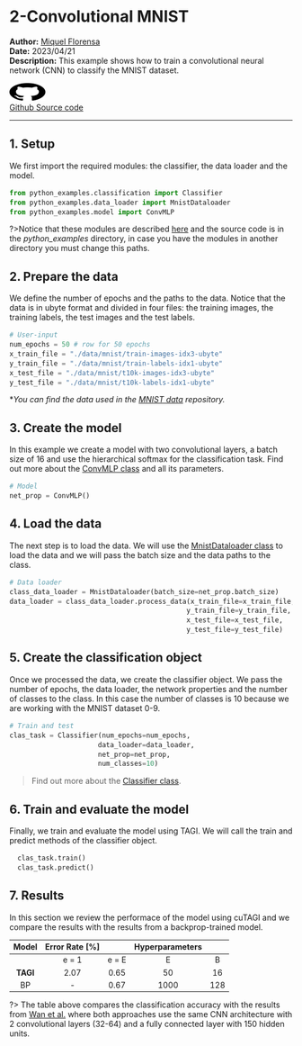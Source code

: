 # 2-Convolutional MNIST

**Author:** [Miquel Florensa](https://www.linkedin.com/in/miquel-florensa/)  
**Date:** 2023/04/21  
**Description:** This example shows how to train a convolutional neural network (CNN) to classify the MNIST dataset.

<a href="https://github.com/CivML-PolyMtl/cutagi-doc/tree/main/code/2conv_classification_runner.py" class="github-link">
  <div class="github-icon-container">
    <img src="../../images/GitHub-Mark.png" alt="GitHub" height="32" width="64">
  </div>
  <div class="github-text-container">
    Github Source code
  </div>
</a>

---

## 1. Setup

We first import the required modules: the classifier, the data loader and the model.

```python
from python_examples.classification import Classifier
from python_examples.data_loader import MnistDataloader
from python_examples.model import ConvMLP

```

?>Notice that these modules are described [here](modules/modules.md) and the source code is in the *python_examples* directory, in case you have the modules in another directory you must change this paths.

## 2. Prepare the data

We define the number of epochs and the paths to the data. Notice that the data is in ubyte format and divided in four files: the training images, the training labels, the test images and the test labels.

```python
# User-input
num_epochs = 50 # row for 50 epochs
x_train_file = "./data/mnist/train-images-idx3-ubyte"
y_train_file = "./data/mnist/train-labels-idx1-ubyte"
x_test_file = "./data/mnist/t10k-images-idx3-ubyte"
y_test_file = "./data/mnist/t10k-labels-idx1-ubyte"
```

**You can find the data used in the [MNIST data](https://github.com/lhnguyen102/cuTAGI/tree/main/data/mnist) repository.*

## 3. Create the model

In this example we create a model with two convolutional layers, a batch size of 16 and use the hierarchical softmax for the classification task. Find out more about the [ConvMLP class](modules/models?id=_2-conv-mnist-classification-mlp-class) and all its parameters.

```python
# Model
net_prop = ConvMLP()
```

## 4. Load the data

The next step is to load the data. We will use the [MnistDataloader class](modules/data-loader?id=data-loader) to load the data and we will pass the batch size and the data paths to the class.

```python
# Data loader
class_data_loader = MnistDataloader(batch_size=net_prop.batch_size)
data_loader = class_data_loader.process_data(x_train_file=x_train_file,
                                            y_train_file=y_train_file,
                                            x_test_file=x_test_file,
                                            y_test_file=y_test_file)
```

## 5. Create the classification object

Once we processed the data, we create the classifier object. We pass the number of epochs, the data loader, the network properties and the number of classes to the class. In this case the number of classes is 10 because we are working with the MNIST dataset 0-9.

```python
# Train and test
clas_task = Classifier(num_epochs=num_epochs,
                      data_loader=data_loader,
                      net_prop=net_prop,
                      num_classes=10)
```

> Find out more about the [Classifier class](modules/classifier.md).

## 6. Train and evaluate the model

Finally, we train and evaluate the model using TAGI. We will call the train and predict methods of the classifier object.

```python
  clas_task.train()
  clas_task.predict()
```

## 7. Results

In this section we review the performace of the model using cuTAGI and we compare the results with the results from a backprop-trained model.

|  Model   | Error Rate [%] |       | Hyperparameters |       |
| :------: | :------------: | :---: | :-------------: | :---: |
|          |     e = 1      | e = E |        E        |   B   |
| **TAGI** |      2.07      | 0.65  |       50        |  16   |
|    BP    |       -        | 0.67  |      1000       |  128  |

?> The table above compares the classification accuracy with the results from [Wan et al.](http://proceedings.mlr.press/v28/wan13.pdf) where both approaches use the same CNN architecture with 2 convolutional layers (32-64) and a fully connected layer with 150 hidden units.
